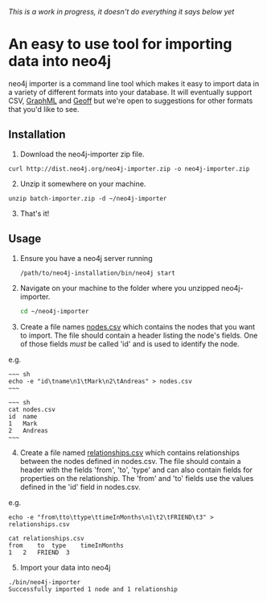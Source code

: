 *This is a work in progress, it doesn't do everything it says below yet*

# An easy to use tool for importing data into neo4j

neo4j importer is a command line tool which makes it easy to import data in a variety of different formats into your database. It will eventually support CSV, [GraphML](http://graphml.graphdrawing.org/) and [Geoff](http://nigelsmall.com/geoff) but we're open to suggestions for other formats that you'd like to see.

## Installation

1. Download the neo4j-importer zip file.

````
curl http://dist.neo4j.org/neo4j-importer.zip -o neo4j-importer.zip
````

2. Unzip it somewhere on your machine.

````
unzip batch-importer.zip -d ~/neo4j-importer
````

3. That's it!

## Usage

1. Ensure you have a neo4j server running 

    ~~~ sh
    /path/to/neo4j-installation/bin/neo4j start
    ~~~

2. Navigate on your machine to the folder where you unzipped neo4j-importer.

    ~~~ sh
    cd ~/neo4j-importer
    ~~~ 

3. Create a file names [nodes.csv](examples/nodes.csv) which contains the nodes that you want to import. 
The file should contain a header listing the node's fields. One of those fields *must* be called 'id' and is used to identify the node.

e.g.

    ~~~ sh
    echo -e "id\tname\n1\tMark\n2\tAndreas" > nodes.csv
    ~~~

    ~~~ sh
    cat nodes.csv
    id	name
    1	Mark
    2	Andreas
    ~~~

4. Create a file named [relationships.csv](examples/relationships.csv) which contains relationships between the nodes defined in nodes.csv. 
The file should contain a header with the fields 'from', 'to', 'type' and can also contain fields for properties on the relationship. The 'from' and 'to' fields use the values defined in the 'id' field in nodes.csv.

e.g.

````
echo -e "from\tto\ttype\ttimeInMonths\n1\t2\tFRIEND\t3" > relationships.csv
````

````
cat relationships.csv
from	to	type	timeInMonths
1	2	FRIEND	3
````

5. Import your data into neo4j

````
./bin/neo4j-importer
Successfully imported 1 node and 1 relationship
````